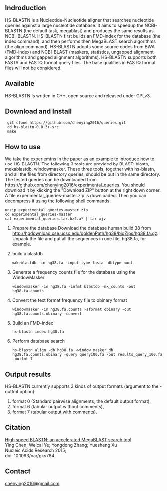 Indroduction
----------------------------

HS-BLASTN is a Nucleotide-Nucleotide aligner that searches nucleotide queries against a large nucleotide database.
It aims to speedup the NCBI-BLASTN (the default task, megablast) and produces the same results as NCBI-BLASTN.
HS-BLASTN first builds an FMD-index for the database (the index command), and then performs then MegaBLAST search algorithms (the align command).
HS-BLASTN adopts some source codes from BWA (FMD-index) and NCBI-BLAST (maskers, statistics, ungapped alignment algorithms and gapped alignment algorithms).
HS-BLASTN supports both FASTA and FASTQ format query files. The base qualities in FASTQ format files will not be considered.

Available
------------------------------

HS-BLASTN is written in C++, open source and released under GPLv3.

Download and Install
------------------------------

```shell
 git clone https://github.com/chenying2016/queries.git
 cd hs-blastn-0.0.3+-src
 make
 ```
How to use
------------------------------

 We take the experiemtns in the paper as an example to introduce how to use HS-BLASTN.
 The following 3 tools are provided by BLAST: blastn, mekablastdb, windowmasker. 
 These three tools, together with hs-blastn, and all the files from directory queries, 
 should be put in the same directory. The tested queries can be downloaded from 
 https://github.com/chenying2016/experimental_queries. You should download it by klicking the "Download ZIP" button 
 at the right down corner. A file experimental_queries-master.zip is downloaded. Then you can decompress it using the 
 following shell commands:
 ```shell
 unzip experimental_queries-master.zip
 cd experimental_queries-master
 cat experimental_queries.tar.bz2.a* | tar xjv
 ```
 
1. Prepare the database
    Download the database human build 38 from http://hgdownload.cse.ucsc.edu/goldenPath/hg38/bigZips/hg38.fa.gz.
    Unpack the file and put all the sequences in one file, hg38.fa, for example.
    
2. build a blastdb
 ```shell
    makeblastdb -in hg38.fa -input-type fasta -dbtype nucl
```

3. Generate a frequency counts file for the database using the WindowMasker
    ```shell
    windowmasker -in hg38.fa -infmt blastdb -mk_counts -out hg38.fa.counts
    ```

4. Convert the text format frequency file to obinary format
    ```shell
    windowmasker -in hg38.fa.counts -sformat obinary -out hg38.fa.counts.obinary -convert
    ```

5. Build an FMD-index
    ```shell
    hs-blastn index hg38.fa
    ```

6. Perform database search
    ```shell
    hs-blastn align -db hg38.fa -window_masker_db hg38.fa.counts.obinary -query query100.fa -out results_query_100.fa -outfmt 7
    ```
 
Output results
---------------------------

 HS-BLASTN currently supports 3 kinds of output formats (argument to the -outfmt option): 
 
 1. format 0 (Standard pairwise alignments, the default output format), 
 2. format 6 (tabular output without comments), 
 3. format 7 (tabular output with comments). 
 
Citation
--------------------------

  [High speed BLASTN: an accelerated MegaBLAST search tool](http://nar.oxfordjournals.org/cgi/content/full/gkv784?ijkey=2fcni6OzEAhoUvd&keytype=ref)<br>
  Ying Chen; Weicai Ye; Yongdong Zhang; Yuesheng Xu<br>
  Nucleic Acids Research 2015;<br>
  doi: 10.1093/nar/gkv784
 
Contact
--------------------------

 chenying2016@gmail.com
